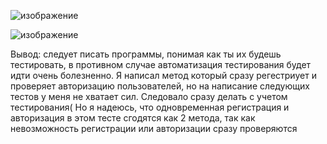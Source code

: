![изображение](https://github.com/user-attachments/assets/d69c1825-a5ef-4f64-97fa-180dd5aec305)

![изображение](https://github.com/user-attachments/assets/27cea040-485c-4a6b-86d6-29cb1208acc6)

Вывод: следует писать программы, понимая как ты их будешь тестировать, в противном случае автоматизация тестирования будет идти очень болезненно.
Я написал метод который сразу регестриует и проверяет авторизацию пользователей, но на написание следующих тестов у меня не хватает сил.
Следовало сразу делать с учетом тестирования( Но я надеюсь, что одновременная регистрация и авторизация в этом тесте сгодятся как 2 метода, так как невозможность регистрации или авторизации сразу проверяются
